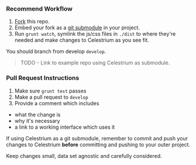 ### Recommend Workflow

1. [Fork](https://github.com/jdhenke/celestrium/fork) this repo.
2. Embed your fork as a [git submodule](http://git-scm.com/book/en/Git-Tools-Submodules) in your project.
3. Run `grunt watch`, symlink the js/css files in `./dist` to where they're needed and make changes to Celestrium as you see fit.

You should branch from develop `develop`.

> TODO - Link to example repo using Celestrium as submodule.

### Pull Request Instructions

1. Make sure `grunt test` passes
2. Make a pull request to `develop`
3. Provide a comment which includes
  - what the change is
  - why it's necessary
  - a link to a working interface which uses it

If using Celestrium as a git submodule, remember to commit and push your changes to Celestrium **before** committing and pushing to your outer project.

Keep changes small, data set agnostic and carefully considered.
